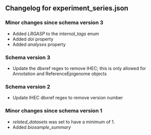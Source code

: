 ## Changelog for experiment_series.json

### Minor changes since schema version 3

* Added *LRGASP* to the *internal_tags* enum
* Added *doi* property
* Added *analyses* property

### Schema version 3

* Update the dbxref regex to remove IHEC; this is only allowed for Annotation and ReferenceEpigenome objects

### Schema version 2

* Update IHEC dbxref regex to remove version number

### Minor changes since schema version 1

* *related_datasets* was set to have a minimum of 1.
* Added *biosample_summary*
